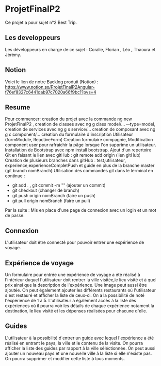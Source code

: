 # ProjetFinalP2

Ce projet a pour sujet n°2 Best Trip.

## Les developpeurs 
Les développeurs en charge de ce sujet : Coralie, Florian , Léo , Thaoura et Jérémy.
## Notion
Voici le lien de notre Backlog produit (Notion) : https://www.notion.so/ProjetFinalP2Angular-f76ef8327c6441dab97c7020a66f9bc1?pvs=4

## Resume 
Pour commencer:
creation du projet avec la commande ng new ProjetFinalP2 , 
creation de classes avec ng g class model/... --type=model,
creation de services avec ng g s service/... 
creation de composant avec ng g c component/...
creation du formulaire d'inscription Utilisateur (formModule, ReactiveForm)
Creation formulaire compagnie, Modification component user pour rafraichir la pâge lorsque l'on supprime un utilisateur.
Installation de Bootstrap avec npm install bootstrap.
Ajout d'un repertoire Git en faisant le lien avec gitHub : git remote add origin (lien gitHub)
Creation de plusieurs branches dans gitHub : test,utilisateur, experience,experienceCompletPush et guide en plus de la branche master (git branch nomBranch)
Utilisation des commandes git dans le terminal en continue : 
- git add . , git commit -m "" (ajouter un commit) 
- git  checkout (changer de branch)
- git push origin nomBranch (faire un push)
- git pull origin nomBranch (faire un pull)

Par la suite :
Mis en place d'une page de connexion avec un login et un mot de passe.

## Connexion
L'utilisateur doit être connecté pour pouvoir entrer une expérience de voyage.

## Expérience de voyage

Un formulaire pour entrée une expérience de voyage a été réalisé à l'intérieur duquel l'utilisateur doit rentrer la ville visitée,le lieu visité et à quel prix ainsi que la description de l'expérience.
Une image peut aussi être ajoutée.
On peut également ajouter les différents restaurants où l'utilisateur s'est restauré et afficher la liste de ceux-ci.
On a la possibilité de noté l'expérience de 1 à 5.
L'utilisateur a également accès à la liste des expériences où il pourra voir les détails de chaque expérience notament la destination, le lieu visité et les dépenses réalisées pour chacune d'elle.

## Guides

L'utilisateur à la possibilité d'entrer un guide avec lequel l'expérience a été réalisé en entrant le pays, la ville et le contenu de la visite.
On pourra afficher la liste des guides par rapport à la ville séléctionnée.
On peut aussi ajouter un nouveau pays et une nouvelle ville à la liste si elle n'existe pas.
On pourra supprimer et modifier cette liste à tous moments. 

